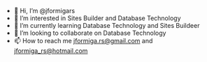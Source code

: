 - 👋 Hi, I’m @jformigars
- 👀 I’m interested in Sites Builder and Database Technology
- 🌱 I’m currently learning Database Technology and Sites Buildeer
- 💞️ I’m looking to collaborate on Database Technology
- 📫 How to reach me jformiga.rs@gmail.com and jformiga_rs@hotmail.com

<!---
jformigars/jformigars is a ✨ special ✨ repository because its `README.md` (this file) appears on your GitHub profile.
You can click the Preview link to take a look at your changes.
--->
